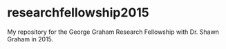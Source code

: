 # researchfellowship2015
My repository for the George Graham Research Fellowship with Dr. Shawn Graham in 2015.
